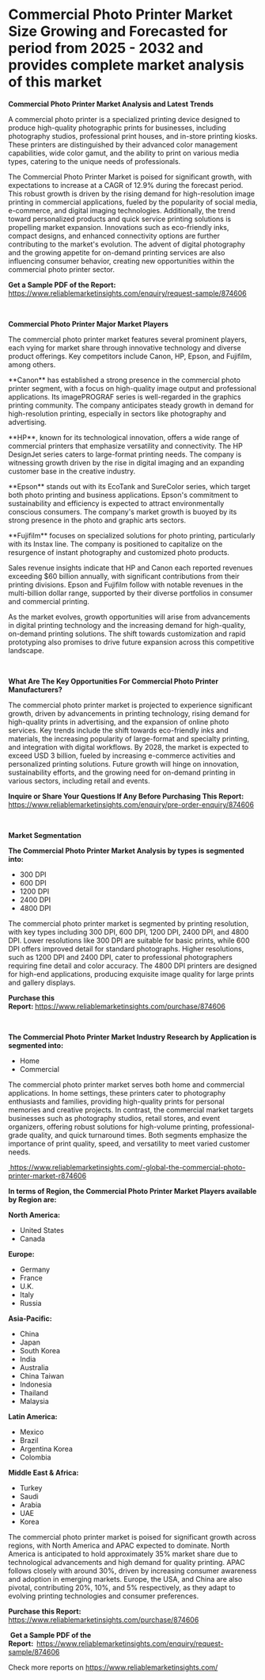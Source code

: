 <p><h1>Commercial Photo Printer Market Size Growing and Forecasted for period from 2025 - 2032 and provides complete market analysis of this market</h1></p><p><strong>Commercial Photo Printer Market Analysis and Latest Trends</strong></p>
<p><p>A commercial photo printer is a specialized printing device designed to produce high-quality photographic prints for businesses, including photography studios, professional print houses, and in-store printing kiosks. These printers are distinguished by their advanced color management capabilities, wide color gamut, and the ability to print on various media types, catering to the unique needs of professionals.</p><p>The Commercial Photo Printer Market is poised for significant growth, with expectations to increase at a CAGR of 12.9% during the forecast period. This robust growth is driven by the rising demand for high-resolution image printing in commercial applications, fueled by the popularity of social media, e-commerce, and digital imaging technologies. Additionally, the trend toward personalized products and quick service printing solutions is propelling market expansion. Innovations such as eco-friendly inks, compact designs, and enhanced connectivity options are further contributing to the market's evolution. The advent of digital photography and the growing appetite for on-demand printing services are also influencing consumer behavior, creating new opportunities within the commercial photo printer sector.</p></p>
<p><strong>Get a Sample PDF of the Report:&nbsp;</strong> <a href="https://www.reliablemarketinsights.com/enquiry/request-sample/874606?utm_campaign=2535&utm_medium=2&utm_source=Github&utm_content=ia&utm_term=21032025&utm_id=commercial-photo-printer">https://www.reliablemarketinsights.com/enquiry/request-sample/874606</a></p>
<p>&nbsp;</p>
<p><strong>Commercial Photo Printer Major Market Players</strong></p>
<p><p>The commercial photo printer market features several prominent players, each vying for market share through innovative technology and diverse product offerings. Key competitors include Canon, HP, Epson, and Fujifilm, among others.</p><p>**Canon** has established a strong presence in the commercial photo printer segment, with a focus on high-quality image output and professional applications. Its imagePROGRAF series is well-regarded in the graphics printing community. The company anticipates steady growth in demand for high-resolution printing, especially in sectors like photography and advertising.</p><p>**HP**, known for its technological innovation, offers a wide range of commercial printers that emphasize versatility and connectivity. The HP DesignJet series caters to large-format printing needs. The company is witnessing growth driven by the rise in digital imaging and an expanding customer base in the creative industry.</p><p>**Epson** stands out with its EcoTank and SureColor series, which target both photo printing and business applications. Epson's commitment to sustainability and efficiency is expected to attract environmentally conscious consumers. The company's market growth is buoyed by its strong presence in the photo and graphic arts sectors.</p><p>**Fujifilm** focuses on specialized solutions for photo printing, particularly with its Instax line. The company is positioned to capitalize on the resurgence of instant photography and customized photo products.</p><p>Sales revenue insights indicate that HP and Canon each reported revenues exceeding $60 billion annually, with significant contributions from their printing divisions. Epson and Fujifilm follow with notable revenues in the multi-billion dollar range, supported by their diverse portfolios in consumer and commercial printing.</p><p>As the market evolves, growth opportunities will arise from advancements in digital printing technology and the increasing demand for high-quality, on-demand printing solutions. The shift towards customization and rapid prototyping also promises to drive future expansion across this competitive landscape.</p></p>
<p>&nbsp;</p>
<p><strong>What Are The Key Opportunities For Commercial Photo Printer Manufacturers?</strong></p>
<p><p>The commercial photo printer market is projected to experience significant growth, driven by advancements in printing technology, rising demand for high-quality prints in advertising, and the expansion of online photo services. Key trends include the shift towards eco-friendly inks and materials, the increasing popularity of large-format and specialty printing, and integration with digital workflows. By 2028, the market is expected to exceed USD 3 billion, fueled by increasing e-commerce activities and personalized printing solutions. Future growth will hinge on innovation, sustainability efforts, and the growing need for on-demand printing in various sectors, including retail and events.</p></p>
<p><strong>Inquire or Share Your Questions If Any Before Purchasing This Report:</strong> <a href="https://www.reliablemarketinsights.com/enquiry/pre-order-enquiry/874606?utm_campaign=2535&utm_medium=2&utm_source=Github&utm_content=ia&utm_term=21032025&utm_id=commercial-photo-printer">https://www.reliablemarketinsights.com/enquiry/pre-order-enquiry/874606</a></p>
<p>&nbsp;</p>
<p><strong>Market Segmentation</strong></p>
<p><strong>The Commercial Photo Printer Market Analysis by types is segmented into:</strong></p>
<p><ul><li>300 DPI</li><li>600 DPI</li><li>1200 DPI</li><li>2400 DPI</li><li>4800 DPI</li></ul></p>
<p><p>The commercial photo printer market is segmented by printing resolution, with key types including 300 DPI, 600 DPI, 1200 DPI, 2400 DPI, and 4800 DPI. Lower resolutions like 300 DPI are suitable for basic prints, while 600 DPI offers improved detail for standard photographs. Higher resolutions, such as 1200 DPI and 2400 DPI, cater to professional photographers requiring fine detail and color accuracy. The 4800 DPI printers are designed for high-end applications, producing exquisite image quality for large prints and gallery displays.</p></p>
<p><strong>Purchase this Report:&nbsp;</strong><a href="https://www.reliablemarketinsights.com/purchase/874606?utm_campaign=2535&utm_medium=2&utm_source=Github&utm_content=ia&utm_term=21032025&utm_id=commercial-photo-printer">https://www.reliablemarketinsights.com/purchase/874606</a></p>
<p>&nbsp;</p>
<p><strong>The Commercial Photo Printer Market Industry Research by Application is segmented into:</strong></p>
<p><ul><li>Home</li><li>Commercial</li></ul></p>
<p><p>The commercial photo printer market serves both home and commercial applications. In home settings, these printers cater to photography enthusiasts and families, providing high-quality prints for personal memories and creative projects. In contrast, the commercial market targets businesses such as photography studios, retail stores, and event organizers, offering robust solutions for high-volume printing, professional-grade quality, and quick turnaround times. Both segments emphasize the importance of print quality, speed, and versatility to meet varied customer needs.</p></p>
<p><a href="https://www.reliablemarketinsights.com/-global-the-commercial-photo-printer-market-r874606?utm_campaign=2535&utm_medium=2&utm_source=Github&utm_content=ia&utm_term=21032025&utm_id=commercial-photo-printer">&nbsp;https://www.reliablemarketinsights.com/-global-the-commercial-photo-printer-market-r874606</a></p>
<p><strong>In terms of Region, the Commercial Photo Printer Market Players available by Region are:</strong></p>
<p>
    <p> <strong> North America: </strong>
        <ul>
            <li>United States</li>
            <li>Canada</li>
        </ul>
        </p> 
    <p> <strong> Europe: </strong>
        <ul>
            <li>Germany</li>
            <li>France</li>
            <li>U.K.</li>
            <li>Italy</li>
            <li>Russia</li>
        </ul>
        </p> 
    <p> <strong> Asia-Pacific: </strong>
        <ul>
            <li>China</li>
            <li>Japan</li>
            <li>South Korea</li>
            <li>India</li>
            <li>Australia</li>
            <li>China Taiwan</li>
            <li>Indonesia</li>
            <li>Thailand</li>
            <li>Malaysia</li>
        </ul>
        </p> 
    <p> <strong> Latin America: </strong>
        <ul>
            <li>Mexico</li>
            <li>Brazil</li>
            <li>Argentina Korea</li>
            <li>Colombia</li>
        </ul>
        </p> 
    <p> <strong> Middle East & Africa: </strong>
        <ul>
            <li>Turkey</li>
            <li>Saudi</li>
            <li>Arabia</li>
            <li>UAE</li>
            <li>Korea</li>
        </ul>
    </p>
    </p>
<p><p>The commercial photo printer market is poised for significant growth across regions, with North America and APAC expected to dominate. North America is anticipated to hold approximately 35% market share due to technological advancements and high demand for quality printing. APAC follows closely with around 30%, driven by increasing consumer awareness and adoption in emerging markets. Europe, the USA, and China are also pivotal, contributing 20%, 10%, and 5% respectively, as they adapt to evolving printing technologies and consumer preferences.</p></p>
<p><strong>Purchase this Report: </strong><a href="https://www.reliablemarketinsights.com/purchase/874606?utm_campaign=2535&utm_medium=2&utm_source=Github&utm_content=ia&utm_term=21032025&utm_id=commercial-photo-printer">https://www.reliablemarketinsights.com/purchase/874606</a></p>
<p>&nbsp;<strong>Get a Sample PDF of the Report:&nbsp;&nbsp;</strong><a href="https://www.reliablemarketinsights.com/enquiry/request-sample/874606?utm_campaign=2535&utm_medium=2&utm_source=Github&utm_content=ia&utm_term=21032025&utm_id=commercial-photo-printer">https://www.reliablemarketinsights.com/enquiry/request-sample/874606</a></p>
<p><strong></strong></p>
<p>Check more reports on <a href="https://www.reliablemarketinsights.com/?utm_campaign=2535&utm_medium=2&utm_source=Github&utm_content=ia&utm_term=21032025&utm_id=commercial-photo-printer">https://www.reliablemarketinsights.com/</a></p>